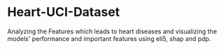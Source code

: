 # Heart-UCI-Dataset
Analyzing the Features which leads to heart diseases and visualizing the models' performance and important features using eli5, shap and pdp.
